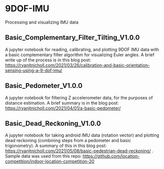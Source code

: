 # 9DOF-IMU
Processing and visualizing IMU data

## Basic_Complementary_Filter_Tilting_V1.0.0

A jupyter notebook for reading, calibrating, and plotting 9DOF IMU data with a basic complementary filter algorithm for visualizing Euler angles. A brief write up of the process is in this blog post:
https://ryanjtnicholl.com/2021/03/26/calibration-and-basic-orientation-sensing-using-a-9-dof-imu/

## Basic_Pedometer_V1.0.0
A jupyter notebook for filtering Z accelerometer data, for the purposes of distance estimation. A brief summary is in the blog post:
https://ryanjtnicholl.com/2021/04/01/a-basic-pedometer/

## Basic_Dead_Reckoning_V1.0.0
A jupyter notebook for taking android IMU data (rotation vector) and plotting dead reckoning (combining steps from a pedometer and basic trigonometry). A summary of this in this blog post: https://ryanjtnicholl.com/2021/05/08/basic-pedestrian-dead-reckoning/ . Sample data was used from this repo: https://github.com/location-competition/indoor-location-competition-20

